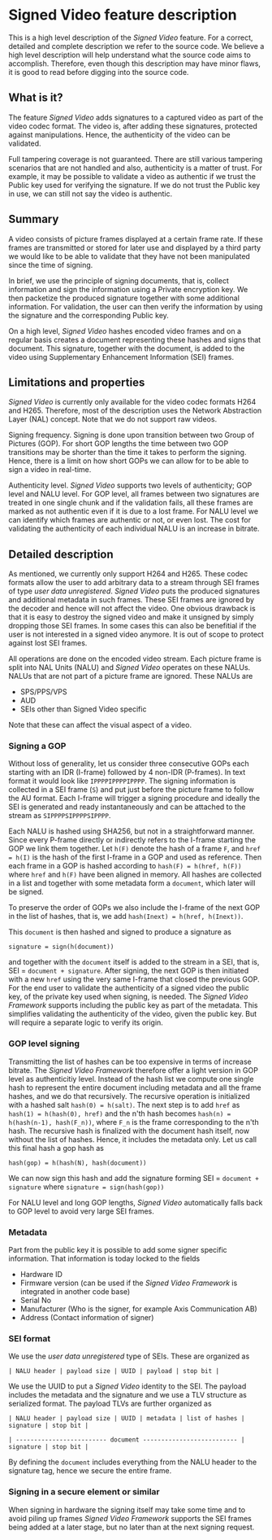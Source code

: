 # Signed Video feature description
This is a high level description of the *Signed Video* feature. For a correct, detailed and complete description we refer to the source code.
We believe a high level description will help understand what the source code aims to accomplish. Therefore, even though this description may have minor flaws, it is good to read before digging into the source code.

## What is it?
The feature *Signed Video* adds signatures to a captured video as part of the video codec format. The video is, after adding these signatures, protected against manipulations. Hence, the authenticity of the video can be validated.

Full tampering coverage is not guaranteed. There are still various tampering scenarios that are not handled and also, authenticity is a matter of trust. For example, it may be possible to validate a video as authentic if we trust the Public key used for verifying the signature. If we do not trust the Public key in use, we can still not say the video is authentic.

## Summary
A video consists of picture frames displayed at a certain frame rate. If these frames are transmitted or stored for later use and displayed by a third party we would like to be able to validate that they have not been manipulated since the time of signing.

In brief, we use the principle of signing documents, that is, collect information and sign the information using a Private encryption key. We then packetize the produced signature together with some additional information. For validation, the user can then verify the information by using the signature and the corresponding Public key.

On a high level, *Signed Video* hashes encoded video frames and on a regular basis creates a document representing these hashes and signs that document. This signature, together with the document, is added to the video using Supplementary Enhancement Information (SEI) frames.

## Limitations and properties
*Signed Video* is currently only available for the video codec formats H264 and H265. Therefore, most of the description uses the Network Abstraction Layer (NAL) concept. Note that we do not support raw videos.

Signing frequency. Signing is done upon transition between two Group of Pictures (GOP). For short GOP lengths the time between two GOP transitions may be shorter than the time it takes to perform the signing. Hence, there is a limit on how short GOPs we can allow for to be able to sign a video in real-time.

Authenticity level. *Signed Video* supports two levels of authenticity; GOP level and NALU level. For GOP level, all frames between two signatures are treated in one single chunk and if the validation fails, all these frames are marked as not authentic even if it is due to a lost frame. For NALU level we can identify which frames are authentic or not, or even lost. The cost for validating the authenticity of each individual NALU is an increase in bitrate.

## Detailed description
As mentioned, we currently only support H264 and H265. These codec formats allow the user to add arbitrary data to a stream through SEI frames of type *user data unregistered*. *Signed Video* puts the produced signatures and additional metadata in such frames. These SEI frames are ignored by the decoder and hence will not affect the video.
One obvious drawback is that it is easy to destroy the signed video and make it unsigned by simply dropping those SEI frames. In some cases this can also be benefitial if the user is not interested in a signed video anymore.
It is out of scope to protect against lost SEI frames.

All operations are done on the encoded video stream. Each picture frame is split into NAL Units (NALU) and *Signed Video* operates on these NALUs. NALUs that are not part of a picture frame are ignored. These NALUs are
- SPS/PPS/VPS
- AUD
- SEIs other than Signed Video specific

Note that these can affect the visual aspect of a video.

### Signing a GOP
Without loss of generality, let us consider three consecutive GOPs each starting with an IDR (I-frame) followed by 4 non-IDR (P-frames). In text format it would look like `IPPPPIPPPPIPPPP`.
The signing information is collected in a SEI frame (`S`) and  put just before the picture frame to follow the AU format. Each I-frame will trigger a signing procedure and ideally the SEI is generated and ready instantaneously and can be attached to the stream as `SIPPPPSIPPPPSIPPPP`.

Each NALU is hashed using SHA256, but not in a straightforward manner. Since every P-frame directly or indirectly refers to the I-frame starting the GOP we link them together. Let `h(F)` denote the hash of a frame `F`, and `href = h(I)` is the hash of the first I-frame in a GOP and used as reference. Then each frame in a GOP is hashed according to `hash(F) = h(href, h(F))` where `href` and `h(F)` have been aligned in memory.
All hashes are collected in a list and together with some metadata form a `document`, which later will be signed.

To preserve the order of GOPs we also include the I-frame of the next GOP in the list of hashes, that is, we add `hash(Inext) = h(href, h(Inext))`.

This `document` is then hashed and signed to produce a signature as

`signature = sign(h(document))`

and together with the `document` itself is added to the stream in a SEI, that is, SEI = `document + signature`.
After signing, the next GOP is then initiated with a new `href` using the very same I-frame that closed the previous GOP.
For the end user to validate the authenticity of a signed video the public key, of the private key used when signing, is needed. The *Signed Video Framework* supports including the public key as part of the metadata. This simplifies validating the authenticity of the video, given the public key. But will require a separate logic to verify its origin.

### GOP level signing
Transmitting the list of hashes can be too expensive in terms of increase bitrate. The *Signed Video Framework* therefore offer a light version in GOP level as authenticitiy level. Instead of the hash list we compute one single hash to represent the entire document including metadata and all the frame hashes, and we do that recursively.
The recursive operation is initialized with a hashed salt `hash(0) = h(salt)`. The next step is to add `href` as `hash(1) = h(hash(0), href)` and the n'th hash becomes `hash(n) = h(hash(n-1), hash(F_n))`, where `F_n` is the frame corresponding to the n'th hash.
The recursive hash is finalized with the document hash itself, now without the list of hashes. Hence, it includes the metadata only. Let us call this final hash a gop hash as

`hash(gop) = h(hash(N), hash(document))`

We can now sign this hash and add the signature forming SEI = `document + signature` where `signature = sign(hash(gop))`

For NALU level and long GOP lengths, *Signed Video* automatically falls back to GOP level to avoid very large SEI frames.

### Metadata
Part from the public key it is possible to add some signer specific information. That information is today locked to the fields
- Hardware ID
- Firmware version (can be used if the *Signed Video Framework* is integrated in another code base)
- Serial No
- Manufacturer (Who is the signer, for example Axis Communication AB)
- Address (Contact information of signer)

### SEI format
We use the *user data unregistered* type of SEIs. These are organized as

`| NALU header | payload size | UUID | payload | stop bit |`

We use the UUID to put a *Signed Video* identity to the SEI. The payload includes the metadata and the signature and we use a TLV structure as serialized format. The payload TLVs are further organized as

`| NALU header | payload size | UUID | metadata | list of hashes | signature | stop bit |`

`| ------------------------- document -------------------------- | signature | stop bit |`

By defining the `document` includes everything from the NALU header to the signature tag, hence we secure the entire frame.

### Signing in a secure element or similar
When signing in hardware the signing itself may take some time and to avoid piling up frames *Signed Video Framework* supports the SEI frames being added at a later stage, but no later than at the next signing request.
